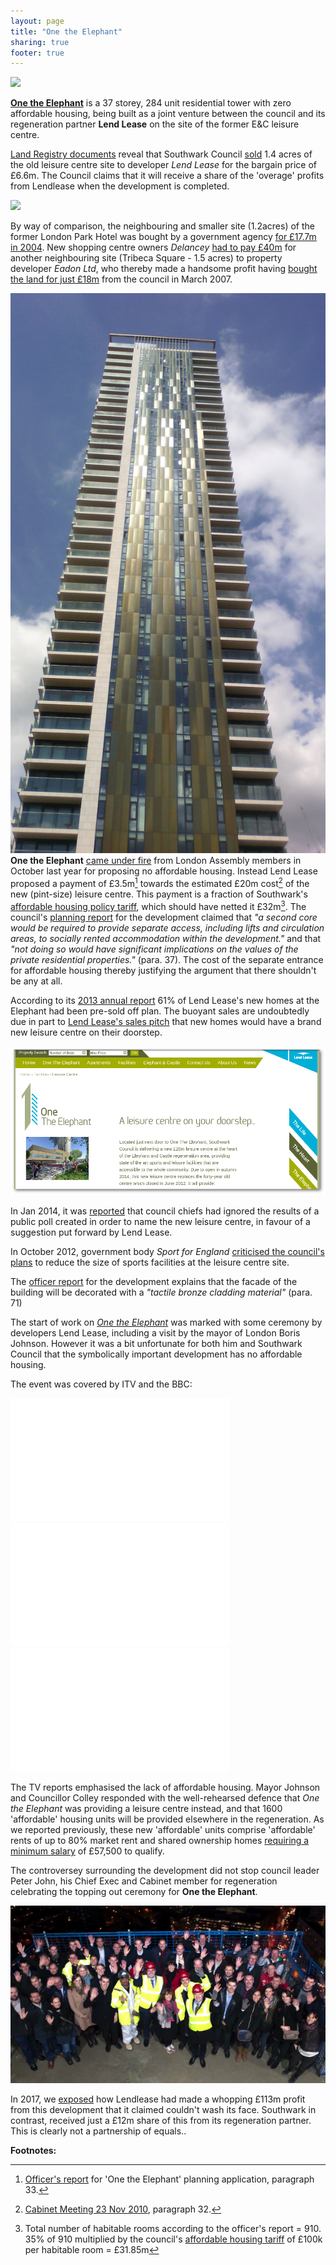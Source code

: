 ```yaml
---
layout: page
title: "One the Elephant"
sharing: true
footer: true
---
```

![](http://crappistmartin.github.io/images/leisurecentreaerial.jpg)

[__One the Elephant__](http://www.onetheelephant.com/) is a 37 storey, 284 unit residential tower with zero affordable housing, being built as a joint venture between the council and its regeneration partner __Lend Lease__ on the site of the former E&C leisure centre.

[Land Registry documents](/img/LRegisterOneTheElephant.pdf) reveal that 
Southwark Council 
[sold](http://moderngov.southwark.gov.uk/documents/s20069/Report%20-%20Improved%20terms%20for%20the%20sale%20of%20sites%20A%20and%20B%20at%20Canada%20Water.pdf) 
1.4 acres of the old leisure centre site to developer _Lend Lease_ for the 
bargain price of £6.6m. The Council claims that it will receive a share of the 'overage' profits from Lendlease when the development is completed. 

![](http://crappistmartin.github.io/images/onetheelephant.jpg)

By way of comparison, the neighbouring and smaller site (1.2acres) of the former London Park Hotel was bought by a government agency [for £17.7m in 2004](http://crappistmartin.github.io/images/360TowerLandRegistry.pdf). New shopping centre owners _Delancey_ [had to pay £40m](http://betterelephant.github.io/images/OakmayneLandRegistry.pdf) for another neighbouring site (Tribeca Square - 1.5 acres) to property developer _Eadon Ltd_, who thereby made a handsome profit having [bought the land for just £18m](/images/TribecaLR.pdf) from the council in March 2007. 

![](/img/otetrumptower.jpg)
__One the Elephant__ [came under fire](http://www.insidehousing.co.uk/regulation/social-housing-tenants-treated-like-downton-abbey-servants/6529183.article) from London Assembly members in October last year for proposing no affordable housing. Instead Lend Lease proposed a payment of £3.5m[^1] towards the estimated £20m cost[^2] of the new (pint-size) leisure centre. This payment is a fraction of Southwark's [affordable housing policy tariff](/images/affordablehousingspg.pdf), which should have netted it £32m[^3]. The council's [planning report](http://moderngov.southwark.gov.uk/documents/s32824/Report.pdf) for the development claimed that _"a second  core  would  be  required  to  provide  separate  access,  including  lifts  and circulation  areas,  to  socially  rented  accommodation  within  the  development."_ and that _"not doing  so  would  have  significant  implications  on  the  values  of  the  private  residential properties."_ (para. 37). The cost of the separate entrance for affordable housing thereby justifying the argument that there shouldn't be any at all.

According to its [2013 annual report](http://lendlease2013.reportonline.com.au/annual-report/europe) 61% of Lend Lease's new homes at the Elephant had been pre-sold off plan.
The buoyant sales are undoubtedly due in part to [Lend Lease's sales pitch](https://web.archive.org/web/20131219045702/http://www.onetheelephant.com/facilities/leisure-centre) that new homes would have a brand new leisure centre on their doorstep.

![](/img/oteleisurecentre.png)

In Jan 2014, it was [reported](http://crappistmartin.github.io/images/SNleisurecentre.pdf) that council chiefs had ignored the results of a public poll created in order to name the new leisure centre, in favour of a suggestion put forward by Lend Lease.  

In October 2012, government body _Sport for England_ [criticised the council's plans](http://www.london-se1.co.uk/news/view/6367) to reduce the size of sports facilities at the leisure centre site.  

The [officer report](http://planbuild.southwark.gov.uk/documents/?GetDocument=%7b%7b%7b!gLJD49%2fFOIm%2fPO7CZkHtuA%3d%3d!%7d%7d%7d) for the development explains that the facade of the building will be decorated with a _"tactile bronze cladding material"_ (para. 71)


The start of work on [_One the Elephant_](http://www.london-se1.co.uk/news/view/6463) was marked with some ceremony by developers Lend Lease, including a visit by the mayor of London Boris Johnson. However it was a bit unfortunate for both him and Southwark Council that the symbolically important development has no affordable housing. 

The event was covered by ITV and the BBC:
<iframe width="350" height="197" src="//www.youtube.com/embed/c0tgOPOI1IE" frameborder="0" allowfullscreen></iframe>

<iframe width="350" height="197" src="//www.youtube.com/embed/WZRV4KMxuEk" frameborder="0" allowfullscreen></iframe>

<iframe width="350" height="197" src="//www.youtube.com/embed/uRSorzbUH94" frameborder="0" allowfullscreen></iframe>


The TV reports emphasised the lack of affordable housing. Mayor Johnson and Councillor Colley responded with the well-rehearsed defence that _One the Elephant_ was providing a leisure centre instead, and that 1600 'affordable' housing units will be provided elsewhere in the regeneration. As we reported previously, these new 'affordable' units comprise 'affordable' rents of up to 80% market rent and shared ownership homes [requiring a minimum salary](http://crappistmartin.github.io/images/LQPriceList.pdf) of £57,500 to qualify.

The controversey surrounding the development did not stop council leader Peter John, his Chief Exec and Cabinet member for regeneration celebrating the topping out ceremony for __One the Elephant__.  

![](/img/toppingout_oneelephant.png)

In 2017, we [exposed](http://35percent.org/2017-04-10-draft-one-the-elephant-fva/) how Lendlease had made a whopping £113m profit from this development that it claimed couldn't wash its face. Southwark in contrast, received just a £12m share of this from its regeneration partner. This is clearly not a partnership of equals.. 

__Footnotes:__

[^1]: <a href="http://moderngov.southwark.gov.uk/documents/s32824/Report.pdf">Officer's report</a> for 'One the Elephant' planning application, paragraph 33.  
[^2]: <a href="http://moderngov.southwark.gov.uk/documents/s14160/Elephant%20and%20Castle%20-%20Provision%20of%20a%20New%20Leisure%20Facility.pdf">Cabinet Meeting 23 Nov 2010</a>, paragraph 32.  
[^3]: Total number of habitable rooms according to the officer's report = 910. 35% of 910 multiplied by the council's [affordable housing tariff](http://crappistmartin.github.io/images/affordablehousingspg.pdf) of £100k per habitable room = £31.85m

